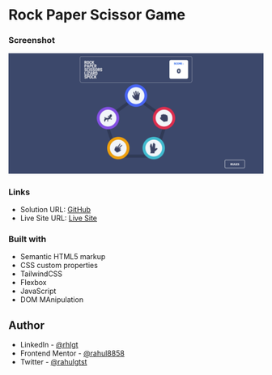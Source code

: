 # Rock Paper Scissor Game

### Screenshot

![](./screenshort.png)

### Links

- Solution URL: [GitHub](https://github.com/rahulgtst/Rock-Paper-Scissor)
- Live Site URL: [Live Site](https://rahulgtst.github.io/Rock-Paper-Scissor/)

### Built with

- Semantic HTML5 markup
- CSS custom properties
- TailwindCSS
- Flexbox
- JavaScript
- DOM MAnipulation

## Author

- LinkedIn - [@rhlgt](https://www.linkedin.com/in/rhlgt/)
- Frontend Mentor - [@rahul8858](https://www.frontendmentor.io/profile/rahul8858)
- Twitter - [@rahulgtst](https://www.twitter.com/rahulgtst)
